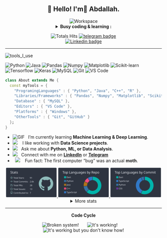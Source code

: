 <div align="center" width="50">

<h2 align="center">👋 Hello! I'm ِAbdallah.</h2>
<img src="https://github.com/SP-XD/SP-XD/blob/main/images/dev-working_rounded.gif?raw=true" alt="Workspace"  width="40%"/><br> 

<details>
<p><strong> <summary>  Busy coding & learning :   </summary> </strong></p>

[![Spotify](https://spotify-readme.sp-xd.vercel.app/api/spotify)](https://open.spotify.com/) <br>

</details>

![Totals Hits](https://komarev.com/ghpvc/?username=iabdallllah&style=flat&color=orange&label=PROFILE+VIEWS)
[![telegram badge](https://img.shields.io/badge/Abdallah-grey?style=flat&logo=telegram)](https://t.me/AbdallIah)  
[![Linkedin badge](https://img.shields.io/badge/LinkedIn-blue?style=flat&logo=linkedin)](https://www.linkedin.com/in/abdallah-khalifa-265aa8165)

</div>

<hr></hr>

![tools_I_use](https://img.shields.io/badge/-%F0%9F%9A%80%20Tools%20I%20use-orange)

![Python](https://img.shields.io/badge/Python-FFD43B?style=flat&logo=python&logoColor=darkgreen)
![Java](https://img.shields.io/badge/Java-ED8B00?style=flat&logo=java&logoColor=white)
![Pandas](https://img.shields.io/badge/Pandas-150458?style=flat&logo=pandas&logoColor=white)
![Numpy](https://img.shields.io/badge/Numpy-013243?style=flat&logo=numpy&logoColor=white)
![Matplotlib](https://img.shields.io/badge/Matplotlib-11557c?style=flat&logo=plotly&logoColor=white)
![Scikit-learn](https://img.shields.io/badge/Scikit--learn-F7931E?style=flat&logo=scikitlearn&logoColor=white)
![Tensorflow](https://img.shields.io/badge/TensorFlow-FF6F00?style=flat&logo=TensorFlow&logoColor=white)
![Keras](https://img.shields.io/badge/Keras-D00000?style=flat&logo=Keras&logoColor=white)
![MySQL](https://img.shields.io/badge/MySQL-005C84?style=flat&logo=mysql&logoColor=white)
![Git](https://img.shields.io/badge/GIT-E44C30?style=flat&logo=git&logoColor=white)
![VS Code](https://img.shields.io/badge/VS%20Code-0078D4?style=flat&logo=visualstudiocode&logoColor=white)

```dart
class About extends Me { 
  const myTools = {  
    "ProgramingLanguages" : { "Python", "Java", "C++", "R" },
    "Libraries/Frameworks" : { "Pandas", "Numpy", "Matplotlib", "Scikit-learn", "Tensorflow", "Pytorch", "Seaborn" },
    "Database" : { "MySQL" },
    "Editors" : { "VS Code" },
    "Platforms" : { "Windows" },
    "OtherTools" : { "Git", "GitHub" }
  };
}
```

- <img alt="GIF" src="https://github.com/SP-XD/SP-XD/blob/main/images/Developer.gif" width="25" /> &nbsp; I’m currently learning **Machine Learning & Deep Learning**. <br>
- <img src="https://github.com/SP-XD/SP-XD/blob/main/images/hyperkitty.gif?raw=true" width="20" />&nbsp;&nbsp;&nbsp; I like working with **Data Science projects**. <br>
- <img src="https://github.com/SP-XD/SP-XD/blob/main/images/message.gif?raw=true" width="25" />&nbsp;&nbsp; Ask me about **Python, ML, or Data Analysis**. <br>
- <img src="https://github.com/SP-XD/SP-XD/blob/main/images/letterbox.gif?raw=true" width="25" /> &nbsp; Connect with me on [**LinkedIn**](https://www.linkedin.com/in/abdallah-khalifa-265aa8165) or [**Telegram**](https://t.me/AbdallIah)<br>
- &nbsp;&nbsp;<img src="https://github.com/SP-XD/SP-XD/blob/main/images/lightning.gif?raw=true" width="12" />&nbsp;&nbsp;&nbsp;&nbsp;Fun fact: The first computer “bug” was an actual **moth**. <br>

<div align="center" >
<a  href="https://github.com/iabdallllah">

<img src="https://raw.githubusercontent.com/SP-XD/profile-summary-cards/master/profile-summary-card-output/nord_dark/3-stats.svg" width="32.5%">
<img src="https://raw.githubusercontent.com/SP-XD/profile-summary-cards/master/profile-summary-card-output/nord_dark/1-repos-per-language.svg" width="32.5%">
<img src="https://raw.githubusercontent.com/SP-XD/profile-summary-cards/master/profile-summary-card-output/nord_dark/2-most-commit-language.svg" width="32.5%">

</a>

<details>
  <summary>More stats</summary>
  
<img align="center" src="https://raw.githubusercontent.com/SP-XD/profile-summary-cards/master/profile-summary-card-output/nord_dark/0-profile-details.svg" >

</details>
  
<hr></hr>

**Code Cycle**<br>

<img src="https://raw.githubusercontent.com/Tarikul-Islam-Anik/Animated-Fluent-Emojis/master/Emojis/Smilies/Face%20with%20Spiral%20Eyes.png" width="10%" alt="Broken system!"/>
&nbsp;&nbsp;&nbsp;&nbsp;&nbsp;
<img src="https://raw.githubusercontent.com/Tarikul-Islam-Anik/Animated-Fluent-Emojis/master/Emojis/Smilies/Relieved%20Face.png" width="10%" alt="It's working!"/>
&nbsp;&nbsp;&nbsp;&nbsp;&nbsp;
<img src="https://raw.githubusercontent.com/Tarikul-Islam-Anik/Animated-Fluent-Emojis/master/Emojis/Smilies/Astonished%20Face.png" width="10%" alt="It's working but you don't know how!"/><br>

</div>

